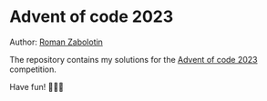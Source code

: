 # Advent of code 2023
Author: [Roman Zabolotin](https://github.com/rzabolotin)

The repository contains my solutions for the [Advent of code 2023](https://adventofcode.com/2023/) competition.

Have fun! 🎄🎅🎁
    
